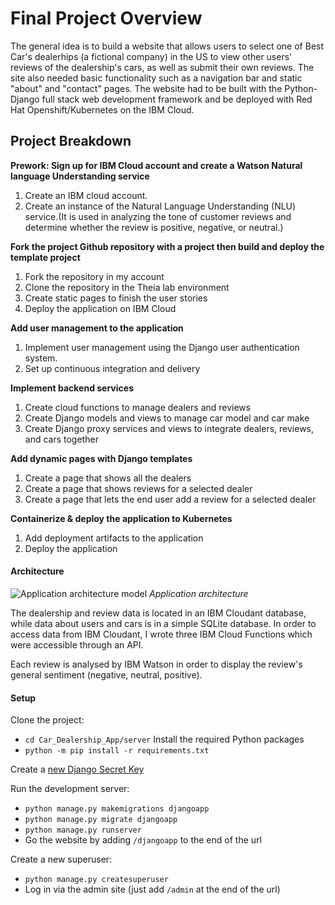 # Final Project Overview

The general idea is to build a website that allows users to select one of Best Car's dealerhips (a fictional company) in the US to view other users' reviews of the dealership's cars, as well as submit their own reviews. The site also needed basic functionality such as a navigation bar and static "about" and "contact" pages. The website had to be built with the Python-Django full stack web development framework and be deployed with Red Hat Openshift/Kubernetes on the IBM Cloud.

## Project Breakdown

**Prework: Sign up for IBM Cloud account and create a Watson Natural language Understanding service**
1. Create an IBM cloud account.
2. Create an instance of the Natural Language Understanding (NLU) service.(It is used in analyzing the tone of customer reviews and determine whether the review is positive, negative, or neutral.)

**Fork the project Github repository with a project then build and deploy the template project**
1. Fork the repository in my account
2. Clone the repository in the Theia lab environment
3. Create static pages to finish the user stories
4. Deploy the application on IBM Cloud

**Add user management to the application**
1. Implement user management using the Django user authentication system.
2. Set up continuous integration and delivery

**Implement backend services**
1. Create cloud functions to manage dealers and reviews
2. Create Django models and views to manage car model and car make
3. Create Django proxy services and views to integrate dealers, reviews, and cars together
 
**Add dynamic pages with Django templates**
1. Create a page that shows all the dealers
2. Create a page that shows reviews for a selected dealer
3. Create a page that lets the end user add a review for a selected dealer

**Containerize & deploy the application to Kubernetes**
1. Add deployment artifacts to the application
2. Deploy the application

#### Architecture
![Application architecture model](capstone-project-model.png)
_Application architecture_

The dealership and review data is located in an IBM Cloudant database, while data about users and cars is in a simple SQLite database. In order to access data from IBM Cloudant, I wrote three IBM Cloud Functions which were accessible through an API. 

Each review is analysed by IBM Watson in order to display the review's general sentiment (negative, neutral, positive). 

#### Setup 
Clone the project:
- ```cd Car_Dealership_App/server```
Install the required Python packages
- ```python -m pip install -r requirements.txt```

Create a [new Django Secret Key](https://humberto.io/blog/tldr-generate-django-secret-key/) 

Run the development server: </br>
- ```python manage.py makemigrations djangoapp```
- ```python manage.py migrate djangoapp```
- ```python manage.py runserver```
- Go the website by adding `/djangoapp` to the end of the url

Create a new superuser:
- ```python manage.py createsuperuser```
- Log in via the admin site (just add `/admin` at the end of the url)
